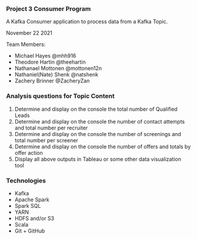 ### Project 3 Consumer Program
A Kafka Consumer application to process data from a Kafka Topic.

November 22 2021

Team Members:
- Michael Hayes @mhh916
- Theodore Hartin @theehartin
- Nathanael Mottonen @mottonen12n
- Nathaniel(Nate) Shenk @natshenk
- Zachery Brinner @ZacheryZan

### Analysis questions for Topic Content
1. Determine and display on the console the total number of Qualified Leads
2. Determine and display on the console the number of contact attempts and total number per recruiter 
3. Determine and display on the console the number of screenings and total number per screener 
4. Determine and display on the console the number of offers and totals by offer action 
5. Display all above outputs in Tableau or some other data visualization tool 

### Technologies
- Kafka
- Apache Spark
- Spark SQL
- YARN
- HDFS and/or S3
- Scala
- Git + GitHub
